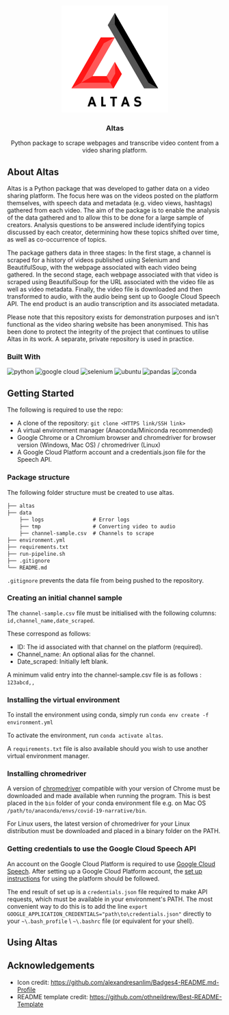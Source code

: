 <!-- PROJECT LOGO -->
<br />
<div align="center">
  <a href="https://github.com/jackmulligan-ire/altas">
    <img src="readme-images/altas-logo.png" alt="Altas Logo" height=250 width=250>
  </a>

<h3 align="center">Altas</h3>

  <p align="center">
    Python package to scrape webpages and transcribe video content from a video sharing platform.
  </p>
</div>

## **About Altas**

Altas is a Python package that was developed to gather data on a video sharing platform. The focus here was on the videos posted on the platform themselves, with speech data and metadata (e.g. video views, hashtags) gathered from each video. The aim of the package is to enable the analysis of the data gathered and to allow this to be done for a large sample of creators. Analysis questions to be answered include identifying topics discussed by each creator, determining how these topics shifted over time, as well as co-occurrence of topics.

The package gathers data in three stages: In the first stage, a channel is scraped for a history of videos published using Selenium and BeautifulSoup, with the webpage associated with each video being gathered. In the second stage, each webpage associated with that video is scraped using BeautifulSoup for the URL associated with the video file as well as video metadata. Finally, the video file is downloaded and then transformed to audio, with the audio being sent up to Google Cloud Speech API. The end product is an audio transcription and its associated metadata.

Please note that this repository exists for demonstration purposes and isn't functional as the video sharing website has been anonymised. This has been done to protect the integrity of the project that continues to utilise Altas in its work. A separate, private repository is used in practice.

### Built With

![python](https://img.shields.io/badge/Python-FFD43B?style=for-the-badge&logo=python&logoColor=blue)
![google cloud](https://img.shields.io/badge/Google_Cloud-4285F4?style=for-the-badge&logo=google-cloud&logoColor=white)
![selenium](https://img.shields.io/badge/Selenium-43B02A?style=for-the-badge&logo=Selenium&logoColor=white)
![ubuntu](https://img.shields.io/badge/Ubuntu-E95420?style=for-the-badge&logo=ubuntu&logoColor=white)
![pandas](https://img.shields.io/badge/Pandas-2C2D72?style=for-the-badge&logo=pandas&logoColor=white)
![conda](https://img.shields.io/badge/conda-342B029.svg?&style=for-the-badge&logo=anaconda&logoColor=white)

## Getting Started

The following is required to use the repo:

- A clone of the repository: `git clone <HTTPS link/SSH link>`
- A virtual environment manager (Anaconda/Miniconda recommended)
- Google Chrome or a Chromium browser and chromedriver for browser version (Windows, Mac OS) / chromedriver (Linux)
- A Google Cloud Platform account and a credentials.json file for the Speech API.

### Package structure

The following folder structure must be created to use altas.

```
├── altas
├── data
    ├── logs                # Error logs
    ├── tmp                 # Converting video to audio
    ├── channel-sample.csv  # Channels to scrape
├── environment.yml
├── requirements.txt
├── run-pipeline.sh
├── .gitignore
└── README.md
```

`.gitignore` prevents the data file from being pushed to the repository.

### Creating an initial channel sample

The `channel-sample.csv` file must be initialised with the following columns: `id,channel_name,date_scraped`.

These correspond as follows:

- ID: The id associated with that channel on the platform (required).
- Channel_name: An optional alias for the channel.
- Date_scraped: Initially left blank.

A minimum valid entry into the channel-sample.csv file is as follows : `123abcd,,`

### Installing the virtual environment

To install the environment using conda, simply run `conda env create -f environment.yml`

To activate the environment, run `conda activate altas`.

A `requirements.txt` file is also available should you wish to use another virtual environment manager.

### Installing chromedriver

A version of [chromedriver](https://chromedriver.chromium.org/downloads) compatible with your version of Chrome must be downloaded and made available when running the program. This is best placed in the `bin` folder of your conda environment file e.g. on Mac OS `/path/to/anaconda/envs/covid-19-narrative/bin`.

For Linux users, the latest version of chromedriver for your Linux distribution must be downloaded and placed in a binary folder on the PATH.

### Getting credentials to use the Google Cloud Speech API

An account on the Google Cloud Platform is required to use [Google Cloud Speech](https://cloud.google.com/speech-to-text/). After setting up a Google Cloud Platform account, the [set up instructions](https://cloud.google.com/speech-to-text/docs/before-you-begin) for using the platform should be followed.

The end result of set up is a `credentials.json` file required to make API requests, which must be available in your environment's PATH. The most convenient way to do this is to add the line `export GOOGLE_APPLICATION_CREDENTIALS="path\to\credentials.json"` directly to your `~\.bash_profile` \ `~\.bashrc` file (or equivalent for your shell).

## Using Altas

## Acknowledgements

- Icon credit: https://github.com/alexandresanlim/Badges4-README.md-Profile
- README template credit: https://github.com/othneildrew/Best-README-Template
